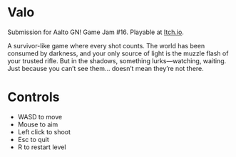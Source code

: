 # Valo

Submission for Aalto GN! Game Jam #16. Playable at [Itch.io](https://regawan.itch.io/valo).

A survivor-like game where every shot counts. The world has been consumed by darkness, and your only source of light is the muzzle flash of your trusted rifle. But in the shadows, something lurks—watching, waiting. Just because you can’t see them… doesn’t mean they’re not there.

# Controls

* WASD to move
* Mouse to aim
* Left click to shoot
* Esc to quit
* R to restart level
